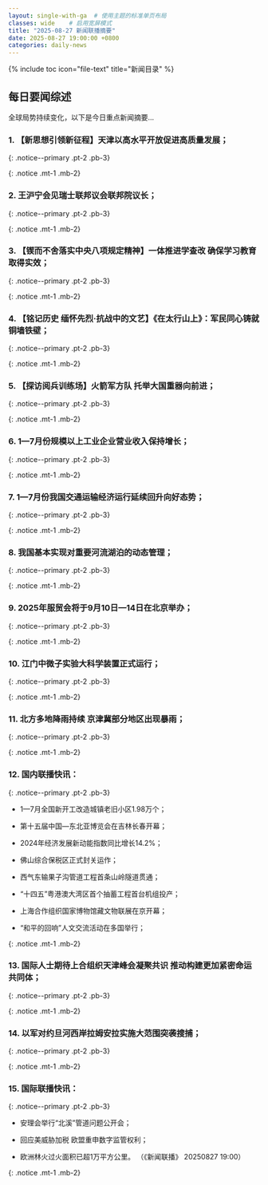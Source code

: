 ```yaml
---
layout: single-with-ga  # 使用主题的标准单页布局
classes: wide    # 启用宽屏模式
title: "2025-08-27 新闻联播摘要"
date: 2025-08-27 19:00:00 +0800
categories: daily-news
---
```


{% include toc icon="file-text" title="新闻目录" %}
   
## 每日要闻综述

全球局势持续变化，以下是今日重点新闻摘要...

### 1. 【新思想引领新征程】天津以高水平开放促进高质量发展； 

{: .notice--primary .pt-2 .pb-3}

{: .notice .mt-1 .mb-2}

### 2. 王沪宁会见瑞士联邦议会联邦院议长； 

{: .notice--primary .pt-2 .pb-3}

{: .notice .mt-1 .mb-2}

### 3. 【锲而不舍落实中央八项规定精神】一体推进学查改 确保学习教育取得实效； 

{: .notice--primary .pt-2 .pb-3}

{: .notice .mt-1 .mb-2}

### 4. 【铭记历史 缅怀先烈·抗战中的文艺】《在太行山上》：军民同心铸就铜墙铁壁； 

{: .notice--primary .pt-2 .pb-3}

{: .notice .mt-1 .mb-2}

### 5. 【探访阅兵训练场】火箭军方队 托举大国重器向前进； 

{: .notice--primary .pt-2 .pb-3}

{: .notice .mt-1 .mb-2}

### 6. 1—7月份规模以上工业企业营业收入保持增长； 

{: .notice--primary .pt-2 .pb-3}

{: .notice .mt-1 .mb-2}

### 7. 1—7月份我国交通运输经济运行延续回升向好态势； 

{: .notice--primary .pt-2 .pb-3}

{: .notice .mt-1 .mb-2}

### 8. 我国基本实现对重要河流湖泊的动态管理； 

{: .notice--primary .pt-2 .pb-3}

{: .notice .mt-1 .mb-2}

### 9. 2025年服贸会将于9月10日—14日在北京举办； 

{: .notice--primary .pt-2 .pb-3}

{: .notice .mt-1 .mb-2}

### 10. 江门中微子实验大科学装置正式运行； 

{: .notice--primary .pt-2 .pb-3}

{: .notice .mt-1 .mb-2}

### 11. 北方多地降雨持续 京津冀部分地区出现暴雨； 

{: .notice--primary .pt-2 .pb-3}

{: .notice .mt-1 .mb-2}

### 12. 国内联播快讯： 

{: .notice--primary .pt-2 .pb-3}

- 1—7月全国新开工改造城镇老旧小区1.98万个；

- 第十五届中国—东北亚博览会在吉林长春开幕；

- 2024年经济发展新动能指数同比增长14.2%；

- 佛山综合保税区正式封关运作；

- 西气东输果子沟管道工程首条山岭隧道贯通；

- “十四五”粤港澳大湾区首个抽蓄工程首台机组投产；

- 上海合作组织国家博物馆藏文物联展在京开幕；

- “和平的回响”人文交流活动在多国举行；

{: .notice .mt-1 .mb-2}

### 13. 国际人士期待上合组织天津峰会凝聚共识 推动构建更加紧密命运共同体； 

{: .notice--primary .pt-2 .pb-3}

{: .notice .mt-1 .mb-2}

### 14. 以军对约旦河西岸拉姆安拉实施大范围突袭搜捕； 

{: .notice--primary .pt-2 .pb-3}

{: .notice .mt-1 .mb-2}

### 15. 国际联播快讯： 

{: .notice--primary .pt-2 .pb-3}

- 安理会举行“北溪”管道问题公开会；

- 回应美威胁加税 欧盟重申数字监管权利；

- 欧洲林火过火面积已超1万平方公里。 （《新闻联播》 20250827 19:00）

{: .notice .mt-1 .mb-2}